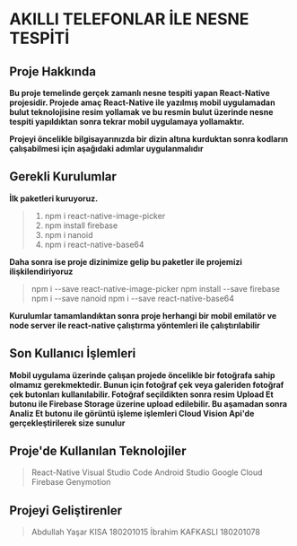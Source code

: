 # AKILLI TELEFONLAR İLE NESNE TESPİTİ		


## Proje Hakkında

**Bu proje temelinde gerçek zamanlı nesne tespiti yapan React-Native projesidir. Projede amaç React-Native ile yazılmış mobil uygulamadan bulut teknolojisine resim yollamak ve bu resmin bulut üzerinde nesne tespiti yapıldıktan sonra tekrar mobil uygulamaya yollamaktır.**

**Projeyi öncelikle bilgisayarınızda bir dizin altına kurduktan sonra kodların çalışabilmesi için aşağıdaki adımlar uygulanmalıdır**

## Gerekli Kurulumlar

**İlk paketleri kuruyoruz.**
> 1. npm i  react-native-image-picker
> 2. npm install firebase
> 3. npm i  nanoid
> 4. npm i react-native-base64

**Daha sonra ise proje dizinimize gelip bu paketler ile projemizi ilişkilendiriyoruz**
> npm i --save react-native-image-picker
> npm install --save firebase
> npm i --save nanoid
> npm i --save react-native-base64

**Kurulumlar tamamlandıktan sonra proje herhangi bir mobil emilatör ve node server ile react-native çalıştırma yöntemleri ile çalıştırılabilir**

## Son Kullanıcı İşlemleri

**Mobil uygulama üzerinde çalışan projede öncelikle bir fotoğrafa sahip olmamız gerekmektedir. Bunun için fotoğraf çek veya galeriden fotoğraf çek butonları kullanılabilir. Fotoğraf seçildikten sonra resim Upload Et butonu ile Firebase Storage üzerine upload edilebilir. Bu aşamadan sonra Analiz Et butonu ile görüntü işleme işlemleri Cloud Vision Api'de gerçekleştirilerek size sunulur**

## Proje'de Kullanılan Teknolojiler

> React-Native
> Visual Studio Code
> Android Studio
> Google Cloud
> Firebase
> Genymotion

## Projeyi Geliştirenler

> Abdullah Yaşar KISA 180201015	
> İbrahim KAFKASLI 180201078
